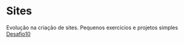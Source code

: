 # Sites
Evolução na criação de sites. Pequenos exercícios e  projetos simples 
<a href='https://fabioscarvalho.github.io/Sites/Desafio10'> Desafio10
